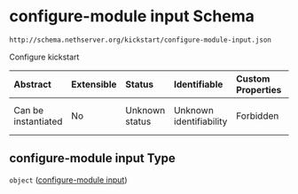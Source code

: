 # configure-module input Schema

```txt
http://schema.nethserver.org/kickstart/configure-module-input.json
```

Configure kickstart

| Abstract            | Extensible | Status         | Identifiable            | Custom Properties | Additional Properties | Access Restrictions | Defined In                                                                                  |
| :------------------ | :--------- | :------------- | :---------------------- | :---------------- | :-------------------- | :------------------ | :------------------------------------------------------------------------------------------ |
| Can be instantiated | No         | Unknown status | Unknown identifiability | Forbidden         | Allowed               | none                | [configure-module-input.json](kickstart/configure-module-input.json "open original schema") |

## configure-module input Type

`object` ([configure-module input](configure-module-input.md))
